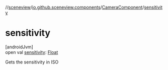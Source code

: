 //[sceneview](../../../index.md)/[io.github.sceneview.components](../index.md)/[CameraComponent](index.md)/[sensitivity](sensitivity.md)

# sensitivity

[androidJvm]\
open val [sensitivity](sensitivity.md): [Float](https://kotlinlang.org/api/latest/jvm/stdlib/kotlin/-float/index.html)

Gets the sensitivity in ISO

